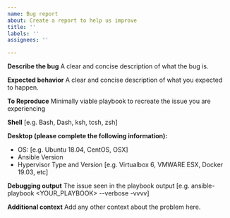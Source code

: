 ```yaml
---
name: Bug report
about: Create a report to help us improve
title: ''
labels: ''
assignees: ''

---
```


**Describe the bug**
A clear and concise description of what the bug is.

**Expected behavior**
A clear and concise description of what you expected to happen.

**To Reproduce**
Minimally viable playbook to recreate the issue you are experiencing

**Shell** [e.g. Bash, Dash, ksh, tcsh, zsh]

**Desktop (please complete the following information):**
 - OS: [e.g. Ubuntu 18.04, CentOS, OSX]
 - Ansible Version
 - Hypervisor Type and Version [e.g. Virtualbox 6, VMWARE ESX, Docker 19.03, etc]

**Debugging output**
The issue seen in the playbook output [e.g. ansible-playbook <YOUR_PLAYBOOK> --verbose -vvvv]

**Additional context**
Add any other context about the problem here.

